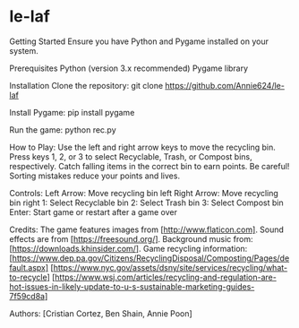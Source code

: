 # le-laf
Getting Started
Ensure you have Python and Pygame installed on your system.

Prerequisites
Python (version 3.x recommended)
Pygame library

Installation
Clone the repository:
git clone https://github.com/Annie624/le-laf

Install Pygame:
pip install pygame

Run the game:
python rec.py

How to Play:
Use the left and right arrow keys to move the recycling bin.
Press keys 1, 2, or 3 to select Recyclable, Trash, or Compost bins, respectively.
Catch falling items in the correct bin to earn points.
Be careful! Sorting mistakes reduce your points and lives.

Controls:
Left Arrow: Move recycling bin left
Right Arrow: Move recycling bin right
1: Select Recyclable bin
2: Select Trash bin
3: Select Compost bin
Enter: Start game or restart after a game over

Credits:
The game features images from [http://www.flaticon.com].
Sound effects are from [https://freesound.org/].
Background music from: [https://downloads.khinsider.com/].
Game recycling information: [https://www.dep.pa.gov/Citizens/RecyclingDisposal/Composting/Pages/default.aspx] 
[https://www.nyc.gov/assets/dsny/site/services/recycling/what-to-recycle]
[https://www.wsj.com/articles/recycling-and-regulation-are-hot-issues-in-likely-update-to-u-s-sustainable-marketing-guides-7f59cd8a]

Authors:
[Cristian Cortez, Ben Shain, Annie Poon]

